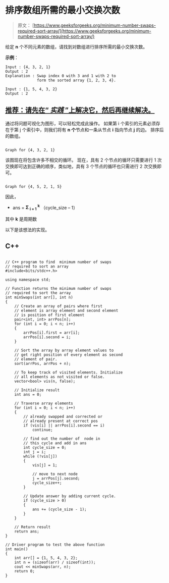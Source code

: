 # 排序数组所需的最小交换次数

> 原文： [https://www.geeksforgeeks.org/minimum-number-swaps-required-sort-array/](https://www.geeksforgeeks.org/minimum-number-swaps-required-sort-array/)

给定 **n** 个不同元素的数组，请找到对数组进行排序所需的最小交换次数。

**示例**：

```
Input : {4, 3, 2, 1}
Output : 2
Explanation : Swap index 0 with 3 and 1 with 2 to 
              form the sorted array {1, 2, 3, 4}.

Input : {1, 5, 4, 3, 2}
Output : 2

```

## [推荐：请先在“ ***<u>实践</u>*** ”上解决它，然后再继续解决。](https://practice.geeksforgeeks.org/problems/minimum-swaps/1)

通过将问题可视化为图形，可以轻松完成此操作。 如果第 i 个索引的元素必须存在于第 j 个索引中，则我们将有 **n 个**节点和一条从节点 **i** 指向节点 **j** 的边。 排序后的数组。

```

Graph for {4, 3, 2, 1}

```

该图现在将包含许多不相交的循环。 现在，具有 2 个节点的循环只需要进行 1 次交换即可达到正确的顺序，类似地，具有 3 个节点的循环也只需进行 2 次交换即可。

```

Graph for {4, 5, 2, 1, 5}

```

因此，

*   ans = **Σ <sub>i = 1</sub> <sup>k</sup>** （cycle_size – 1）

其中 **k** 是周期数

以下是该想法的实现。

## C++ 

```

// C++ program to find  minimum number of swaps 
// required to sort an array 
#include<bits/stdc++.h> 

using namespace std; 

// Function returns the minimum number of swaps 
// required to sort the array 
int minSwaps(int arr[], int n) 
{ 
    // Create an array of pairs where first 
    // element is array element and second element 
    // is position of first element 
    pair<int, int> arrPos[n]; 
    for (int i = 0; i < n; i++) 
    { 
        arrPos[i].first = arr[i]; 
        arrPos[i].second = i; 
    } 

    // Sort the array by array element values to 
    // get right position of every element as second 
    // element of pair. 
    sort(arrPos, arrPos + n); 

    // To keep track of visited elements. Initialize 
    // all elements as not visited or false. 
    vector<bool> vis(n, false); 

    // Initialize result 
    int ans = 0; 

    // Traverse array elements 
    for (int i = 0; i < n; i++) 
    { 
        // already swapped and corrected or 
        // already present at correct pos 
        if (vis[i] || arrPos[i].second == i) 
            continue; 

        // find out the number of  node in 
        // this cycle and add in ans 
        int cycle_size = 0; 
        int j = i; 
        while (!vis[j]) 
        { 
            vis[j] = 1; 

            // move to next node 
            j = arrPos[j].second; 
            cycle_size++; 
        } 

        // Update answer by adding current cycle.  
        if (cycle_size > 0) 
        { 
            ans += (cycle_size - 1); 
        } 
    } 

    // Return result 
    return ans; 
} 

// Driver program to test the above function 
int main() 
{ 
    int arr[] = {1, 5, 4, 3, 2}; 
    int n = (sizeof(arr) / sizeof(int)); 
    cout << minSwaps(arr, n); 
    return 0; 
} 

```